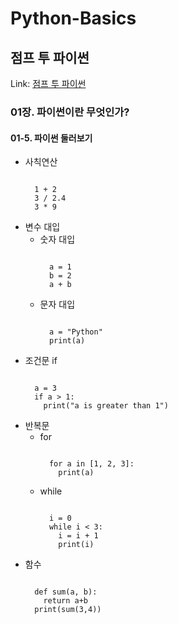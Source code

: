 # Python-Basics
점프 투 파이썬
-------------
Link: [점프 투 파이썬](https://wikidocs.net/book/1)
### 01장. 파이썬이란 무엇인가?
#### 01-5. 파이썬 둘러보기
* 사칙연산
  <pre><code>
    1 + 2
    3 / 2.4
    3 * 9
  </code></pre>
* 변수 대입
  * 숫자 대입
    <pre><code>
      a = 1
      b = 2
      a + b
    </code></pre>
  * 문자 대입
    <pre><code>
      a = "Python"
      print(a)
    </code></pre>
* 조건문 if
  <pre><code>
    a = 3
    if a > 1:
      print("a is greater than 1")
  </code></pre>
* 반복문
  * for
    <pre><code>
      for a in [1, 2, 3]:
        print(a)
    </code></pre>
  * while
    <pre><code>
      i = 0
      while i < 3:
        i = i + 1
        print(i)
    </code></pre>
* 함수
  <pre><code>
    def sum(a, b):
      return a+b
    print(sum(3,4))
  </code></pre>
